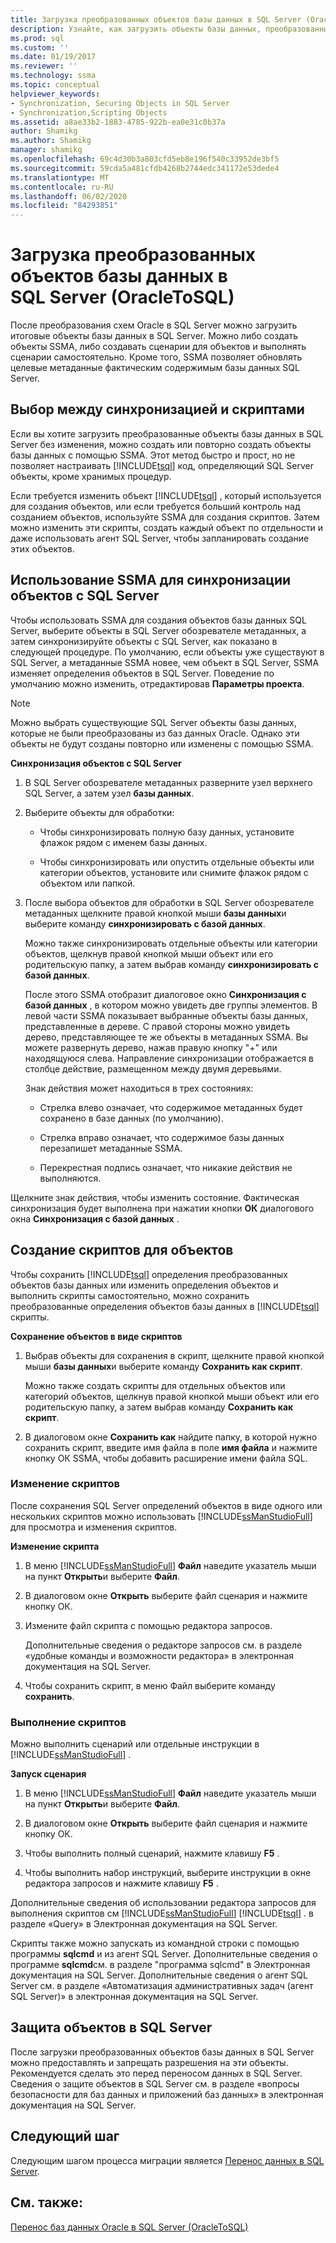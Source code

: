 ```yaml
---
title: Загрузка преобразованных объектов базы данных в SQL Server (OracleToSQL) | Документация Майкрософт
description: Узнайте, как загрузить объекты базы данных, преобразованные из Oracle, в экземпляр SQL Server с помощью SSMA для Oracle.
ms.prod: sql
ms.custom: ''
ms.date: 01/19/2017
ms.reviewer: ''
ms.technology: ssma
ms.topic: conceptual
helpviewer_keywords:
- Synchronization, Securing Objects in SQL Server
- Synchronization,Scripting Objects
ms.assetid: a8ae33b2-1883-4785-922b-ea0e31c0b37a
author: Shamikg
ms.author: Shamikg
manager: shamikg
ms.openlocfilehash: 69c4d30b3a803cfd5eb8e196f540c33952de3bf5
ms.sourcegitcommit: 59cda5a481cfdb4268b2744edc341172e53dede4
ms.translationtype: MT
ms.contentlocale: ru-RU
ms.lasthandoff: 06/02/2020
ms.locfileid: "84293851"
---
```

# <a name="loading-converted-database-objects-into-sql-server-oracletosql"></a>Загрузка преобразованных объектов базы данных в SQL Server (OracleToSQL)
После преобразования схем Oracle в SQL Server можно загрузить итоговые объекты базы данных в SQL Server. Можно либо создать объекты SSMA, либо создавать сценарии для объектов и выполнять сценарии самостоятельно. Кроме того, SSMA позволяет обновлять целевые метаданные фактическим содержимым базы данных SQL Server.  
  
## <a name="choosing-between-synchronization-and-scripts"></a>Выбор между синхронизацией и скриптами  
Если вы хотите загрузить преобразованные объекты базы данных в SQL Server без изменения, можно создать или повторно создать объекты базы данных с помощью SSMA. Этот метод быстро и прост, но не позволяет настраивать [!INCLUDE[tsql](../../includes/tsql-md.md)] код, определяющий SQL Server объекты, кроме хранимых процедур.  
  
Если требуется изменить объект [!INCLUDE[tsql](../../includes/tsql-md.md)] , который используется для создания объектов, или если требуется больший контроль над созданием объектов, используйте SSMA для создания скриптов. Затем можно изменить эти скрипты, создать каждый объект по отдельности и даже использовать агент SQL Server, чтобы запланировать создание этих объектов.  
  
## <a name="using-ssma-to-synchronize-objects-with-sql-server"></a>Использование SSMA для синхронизации объектов с SQL Server  
Чтобы использовать SSMA для создания объектов базы данных SQL Server, выберите объекты в SQL Server обозревателе метаданных, а затем синхронизируйте объекты с SQL Server, как показано в следующей процедуре. По умолчанию, если объекты уже существуют в SQL Server, а метаданные SSMA новее, чем объект в SQL Server, SSMA изменяет определения объектов в SQL Server. Поведение по умолчанию можно изменить, отредактировав **Параметры проекта**.  
  
> [!NOTE]  
> Можно выбрать существующие SQL Server объекты базы данных, которые не были преобразованы из баз данных Oracle. Однако эти объекты не будут созданы повторно или изменены с помощью SSMA.  
  
**Синхронизация объектов с SQL Server**  
  
1.  В SQL Server обозревателе метаданных разверните узел верхнего SQL Server, а затем узел **базы данных**.  
  
2.  Выберите объекты для обработки:  
  
    -   Чтобы синхронизировать полную базу данных, установите флажок рядом с именем базы данных.  
  
    -   Чтобы синхронизировать или опустить отдельные объекты или категории объектов, установите или снимите флажок рядом с объектом или папкой.  
  
3.  После выбора объектов для обработки в SQL Server обозревателе метаданных щелкните правой кнопкой мыши **базы данных**и выберите команду **синхронизировать с базой данных**.  
  
    Можно также синхронизировать отдельные объекты или категории объектов, щелкнув правой кнопкой мыши объект или его родительскую папку, а затем выбрав команду **синхронизировать с базой данных**.  
  
    После этого SSMA отобразит диалоговое окно **Синхронизация с базой данных** , в котором можно увидеть две группы элементов. В левой части SSMA показывает выбранные объекты базы данных, представленные в дереве. С правой стороны можно увидеть дерево, представляющее те же объекты в метаданных SSMA. Вы можете развернуть дерево, нажав правую кнопку "+" или находящуюся слева. Направление синхронизации отображается в столбце действие, размещенном между двумя деревьями.  
  
    Знак действия может находиться в трех состояниях:  
  
    -   Стрелка влево означает, что содержимое метаданных будет сохранено в базе данных (по умолчанию).  
  
    -   Стрелка вправо означает, что содержимое базы данных перезапишет метаданные SSMA.  
  
    -   Перекрестная подпись означает, что никакие действия не выполняются.  
  
Щелкните знак действия, чтобы изменить состояние. Фактическая синхронизация будет выполнена при нажатии кнопки **ОК** диалогового окна **Синхронизация с базой данных** .  
  
## <a name="scripting-objects"></a>Создание скриптов для объектов  
Чтобы сохранить [!INCLUDE[tsql](../../includes/tsql-md.md)] определения преобразованных объектов базы данных или изменить определения объектов и выполнить скрипты самостоятельно, можно сохранить преобразованные определения объектов базы данных в [!INCLUDE[tsql](../../includes/tsql-md.md)] скрипты.  
  
**Сохранение объектов в виде скриптов**  
  
1.  Выбрав объекты для сохранения в скрипт, щелкните правой кнопкой мыши **базы данных**и выберите команду **Сохранить как скрипт**.  
  
    Можно также создать скрипты для отдельных объектов или категорий объектов, щелкнув правой кнопкой мыши объект или его родительскую папку, а затем выбрав команду **Сохранить как скрипт**.  
  
2.  В диалоговом окне **Сохранить как** найдите папку, в которой нужно сохранить скрипт, введите имя файла в поле **имя файла** и нажмите кнопку ОК SSMA, чтобы добавить расширение имени файла SQL.  
  
### <a name="modifying-scripts"></a>Изменение скриптов  
После сохранения SQL Server определений объектов в виде одного или нескольких скриптов можно использовать [!INCLUDE[ssManStudioFull](../../includes/ssmanstudiofull-md.md)] для просмотра и изменения скриптов.  
  
**Изменение скрипта**  
  
1.  В меню [!INCLUDE[ssManStudioFull](../../includes/ssmanstudiofull-md.md)] **Файл** наведите указатель мыши на пункт **Открыть**и выберите **Файл**.  
  
2.  В диалоговом окне **Открыть** выберите файл сценария и нажмите кнопку ОК.
  
3.  Измените файл скрипта с помощью редактора запросов.  
  
    Дополнительные сведения о редакторе запросов см. в разделе «удобные команды и возможности редактора» в электронная документация на SQL Server.  
  
4.  Чтобы сохранить скрипт, в меню Файл выберите команду **сохранить**.  
  
### <a name="running-scripts"></a>Выполнение скриптов  
Можно выполнить сценарий или отдельные инструкции в [!INCLUDE[ssManStudioFull](../../includes/ssmanstudiofull-md.md)] .  
  
**Запуск сценария**  
  
1.  В меню [!INCLUDE[ssManStudioFull](../../includes/ssmanstudiofull-md.md)] **Файл** наведите указатель мыши на пункт **Открыть**и выберите **Файл**.  
  
2.  В диалоговом окне **Открыть** выберите файл сценария и нажмите кнопку ОК.  
  
3.  Чтобы выполнить полный сценарий, нажмите клавишу **F5** .  
  
4.  Чтобы выполнить набор инструкций, выберите инструкции в окне редактора запросов и нажмите клавишу **F5** .  
  
Дополнительные сведения об использовании редактора запросов для выполнения скриптов см [!INCLUDE[ssManStudioFull](../../includes/ssmanstudiofull-md.md)] [!INCLUDE[tsql](../../includes/tsql-md.md)] . в разделе «Query» в Электронная документация на SQL Server.  
  
Скрипты также можно запускать из командной строки с помощью программы **sqlcmd** и из агент SQL Server. Дополнительные сведения о программе **sqlcmd**см. в разделе "программа sqlcmd" в Электронная документация на SQL Server. Дополнительные сведения о агент SQL Server см. в разделе «Автоматизация административных задач (агент SQL Server)» в электронная документация на SQL Server.  
  
## <a name="securing-objects-in-sql-server"></a>Защита объектов в SQL Server  
После загрузки преобразованных объектов базы данных в SQL Server можно предоставлять и запрещать разрешения на эти объекты. Рекомендуется сделать это перед переносом данных в SQL Server. Сведения о защите объектов в SQL Server см. в разделе «вопросы безопасности для баз данных и приложений баз данных» в электронная документация на SQL Server.  
  
## <a name="next-step"></a>Следующий шаг  
Следующим шагом процесса миграции является [Перенос данных в SQL Server](migrating-oracle-data-into-sql-server-oracletosql.md).  
  
## <a name="see-also"></a>См. также:  
[Перенос баз данных Oracle в SQL Server &#40;OracleToSQL&#41;](../../ssma/oracle/migrating-oracle-databases-to-sql-server-oracletosql.md)  
  
